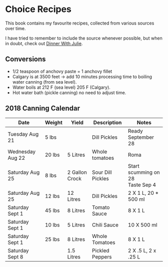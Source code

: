 # Choice Recipes

This book contains my favourite recipes, collected from various sources over time.

I have tried to remember to include the source whenever possible, but when in doubt, check out [Dinner With Julie](http://www.dinnerwithjulie.com).

## Conversions
* 1/2 teaspoon of anchovy paste = 1 anchovy fillet
* Calgary is at 3500 feet -> add 10 minutes processing time to boiling water canning (from sea level).
* Water boils at 212 F (sea level) 205 F (Calgary).
* Hot water bath (pickle canning) no need to adjust time.

## 2018 Canning Calendar

| Date             | Weight | Yield          | Description       | Notes                                |
|------------------|--------|----------------|-------------------|--------------------------------------|
| Tuesday Aug 21   | 5 lbs  |                | Dill Pickles      | Ready September 28                   |
| Wednesday Aug 22 | 20 lbs | 5 Litres       | Whole tomatoes    | Roma                                 |
| Saturday Aug 25  | 8 lbs  | 2 Gallon Crock | Sour Dill Pickles | Start scumming on 28<br> Taste Sep 4 |
| Saturday Aug 25  | 12 lbs | 12 Litres      | Dill Pickles      | 2 X 1 L, 20 * 500 ml                 |
| Saturday Sept 1  | 45 lbs | 8 Litres       | Tomato Sauce      | 8 X 1 L                              |
| Saturday Sept 1  | 10 lbs | 5 Litres       | Chili Sauce       | 10 X 500 ml                          |
| Saturday Sept 1  | 25 lbs | 8 Litres       | Whole Tomatoes    | 8 X 1 L                              |
| Saturday Sept 8  |        | 1.5 Litres     | Pickled Peppers   | 2 X .5 L, 2 x .25 L                  |

